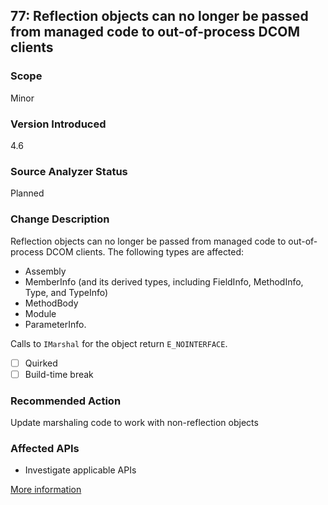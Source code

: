 ## 77: Reflection objects can no longer be passed from managed code to out-of-process DCOM clients

### Scope
Minor

### Version Introduced
4.6

### Source Analyzer Status
Planned

### Change Description
Reflection objects can no longer be passed from managed code to out-of-process DCOM clients. The following types are affected: 

- Assembly
- MemberInfo (and its derived types, including FieldInfo, MethodInfo, Type, and TypeInfo)
- MethodBody
- Module
- ParameterInfo. 

Calls to `IMarshal` for the object return `E_NOINTERFACE`.

- [ ] Quirked
- [ ] Build-time break

### Recommended Action
Update marshaling code to work with non-reflection objects

### Affected APIs
* Investigate applicable APIs

[More information](https://msdn.microsoft.com/en-us/library/dn833125(v=vs.110).aspx#Core)
